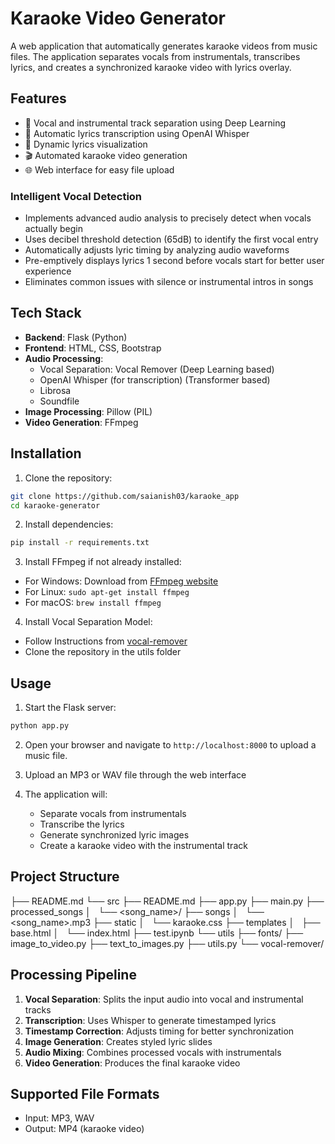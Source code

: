 # Karaoke Video Generator

A web application that automatically generates karaoke videos from music files. The application separates vocals from instrumentals, transcribes lyrics, and creates a synchronized karaoke video with lyrics overlay.

## Features

- 🎵 Vocal and instrumental track separation using Deep Learning
- 🎤 Automatic lyrics transcription using OpenAI Whisper
- 🎨 Dynamic lyrics visualization
- 🎬 Automated karaoke video generation
- 🌐 Web interface for easy file upload

### Intelligent Vocal Detection

- Implements advanced audio analysis to precisely detect when vocals actually begin
- Uses decibel threshold detection (65dB) to identify the first vocal entry
- Automatically adjusts lyric timing by analyzing audio waveforms
- Pre-emptively displays lyrics 1 second before vocals start for better user experience
- Eliminates common issues with silence or instrumental intros in songs

## Tech Stack

- **Backend**: Flask (Python)
- **Frontend**: HTML, CSS, Bootstrap
- **Audio Processing**:
  - Vocal Separation: Vocal Remover (Deep Learning based)
  - OpenAI Whisper (for transcription) (Transformer based)
  - Librosa
  - Soundfile
- **Image Processing**: Pillow (PIL)
- **Video Generation**: FFmpeg

## Installation

1. Clone the repository:
```bash
git clone https://github.com/saianish03/karaoke_app
cd karaoke-generator
```

2. Install dependencies:
```bash
pip install -r requirements.txt
```

3. Install FFmpeg if not already installed:
- For Windows: Download from [FFmpeg website](https://ffmpeg.org/download.html)
- For Linux: `sudo apt-get install ffmpeg`
- For macOS: `brew install ffmpeg`

4. Install Vocal Separation Model:
- Follow Instructions from [vocal-remover](https://github.com/tsurumeso/vocal-remover)
- Clone the repository in the utils folder

## Usage

1. Start the Flask server:
```bash
python app.py
```

2. Open your browser and navigate to `http://localhost:8000` to upload a music file.

3. Upload an MP3 or WAV file through the web interface

4. The application will:
   - Separate vocals from instrumentals
   - Transcribe the lyrics
   - Generate synchronized lyric images
   - Create a karaoke video with the instrumental track

## Project Structure

├── README.md
└── src
    ├── README.md
    ├── app.py
    ├── main.py
    ├── processed_songs
    │   └── <song_name>/
    ├── songs
    │   └── <song_name>.mp3
    ├── static
    │   └── karaoke.css
    ├── templates
    │   ├── base.html
    │   └── index.html
    ├── test.ipynb
    └── utils
        ├── fonts/
        ├── image_to_video.py
        ├── text_to_images.py
        ├── utils.py
        └── vocal-remover/

## Processing Pipeline

1. **Vocal Separation**: Splits the input audio into vocal and instrumental tracks
2. **Transcription**: Uses Whisper to generate timestamped lyrics
3. **Timestamp Correction**: Adjusts timing for better synchronization
4. **Image Generation**: Creates styled lyric slides
5. **Audio Mixing**: Combines processed vocals with instrumentals
6. **Video Generation**: Produces the final karaoke video

## Supported File Formats

- Input: MP3, WAV
- Output: MP4 (karaoke video)